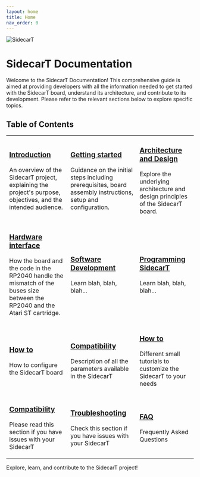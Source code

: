 ```yaml
---
layout: home
title: Home
nav_order: 0
---
```



![SidecarT](https://sidecart.xyz/assets/images/SIDECART_TEXT_BW_LIGHTMODE_512x512.png)

# SidecarT Documentation 
Welcome to the SidecarT Documentation! This comprehensive guide is aimed at providing developers with all the information needed to get started with the SidecarT board, understand its architecture, and contribute to its development. Please refer to the relevant sections below to explore specific topics.

## Table of Contents

<table style="border-collapse: collapse; border: 0;">
    <tr>
        <td style="border: none;">
            <h3><a href="/introduction">Introduction</a></h3>
            <p>
            An overview of the SidecarT project, explaining the project's purpose, objectives, and the intended audience.
            </p>
        </td>
        <td style="border: none;">
            <h3><a href="/getting_started">Getting started</a></h3>
            <p>
            Guidance on the initial steps including prerequisites, board assembly instructions, setup and configuration.
            </p>
        </td>
        <td style="border: none;">
            <h3><a href="/architecture_and_design">Architecture and Design</a></h3>
            <p>
            Explore the underlying architecture and design principles of the SidecarT board.
            </p>
        </td>
    </tr>
    <tr>
        <td style="border: none;">
            <h3><a href="/hardware_interface">Hardware interface</a></h3>
            <p>
            How the board and the code in the RP2040 handle the mismatch of the buses size between the RP2040 and the Atari ST cartridge.
            </p>
        </td>
        <td style="border: none;">
            <h3><a href="/software_development">Software Development</a></h3>
            <p>
            Learn blah, blah, blah...
            </p>
        </td>
        <td style="border: none;">
            <h3><a href="/programming_sidecart">Programming SidecarT</a></h3>
            <p>
            Learn blah, blah, blah...
            </p>
        </td>
    </tr>
    <tr>
        <td style="border: none;">
            <h3><a href="/configuration">How to</a></h3>
            <p>
            How to configure the SidecarT board
            </p>
        </td>
        <td style="border: none;">
            <h3><a href="/parameters">Compatibility</a></h3>
            <p>
            Description of all the parameters available in the SidecarT
            </p>
        </td>
        <td style="border: none;">
            <h3><a href="/how_to">How to</a></h3>
            <p>
            Different small tutorials to customize the SidecarT to your needs
            </p>
        </td>
    </tr>
    <tr>
        <td style="border: none;">
            <h3><a href="/compatibility_issues">Compatibility</a></h3>
            <p>
            Please read this section if you have issues with your SidecarT
            </p>
        </td>
        <td style="border: none;">
            <h3><a href="/troubleshooting">Troubleshooting</a></h3>
            <p>
            Check this section if you have issues with your SidecarT
            </p>
        </td>
        <td style="border: none;">
            <h3><a href="/faq">FAQ</a></h3>
            <p>
            Frequently Asked Questions
            </p>
        </td>
    </tr>
</table>



Explore, learn, and contribute to the SidecarT project!

